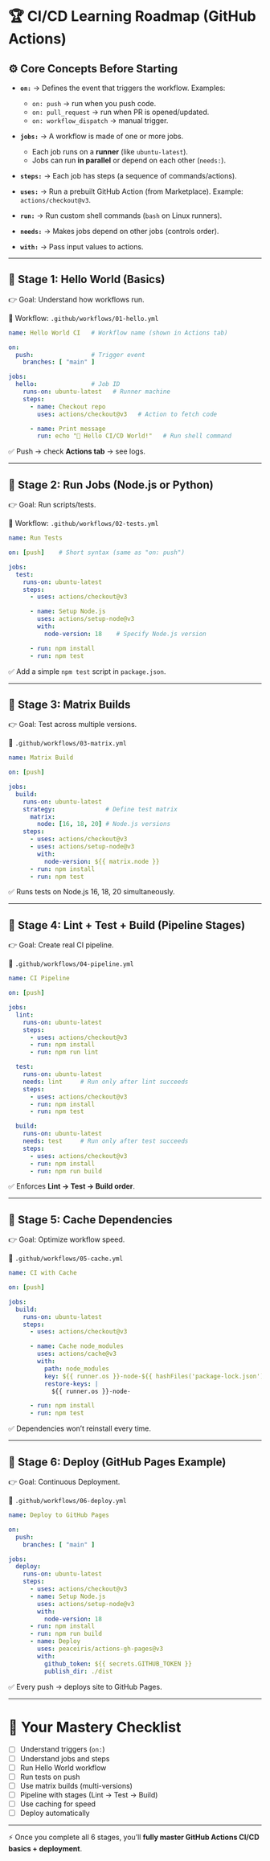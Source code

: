 # 🏆 CI/CD Learning Roadmap (GitHub Actions)

## ⚙️ Core Concepts Before Starting

* **`on:`** → Defines the event that triggers the workflow.
  Examples:

  * `on: push` → run when you push code.
  * `on: pull_request` → run when PR is opened/updated.
  * `on: workflow_dispatch` → manual trigger.

* **`jobs:`** → A workflow is made of one or more jobs.

  * Each job runs on a **runner** (like `ubuntu-latest`).
  * Jobs can run **in parallel** or depend on each other (`needs:`).

* **`steps:`** → Each job has steps (a sequence of commands/actions).

* **`uses:`** → Run a prebuilt GitHub Action (from Marketplace). Example: `actions/checkout@v3`.

* **`run:`** → Run custom shell commands (`bash` on Linux runners).

* **`needs:`** → Makes jobs depend on other jobs (controls order).

* **`with:`** → Pass input values to actions.

---

## 🔹 Stage 1: Hello World (Basics)

👉 Goal: Understand how workflows run.

📌 Workflow: `.github/workflows/01-hello.yml`

```yaml
name: Hello World CI   # Workflow name (shown in Actions tab)

on:
  push:                # Trigger event
    branches: [ "main" ]

jobs:
  hello:               # Job ID
    runs-on: ubuntu-latest   # Runner machine
    steps:
      - name: Checkout repo
        uses: actions/checkout@v3   # Action to fetch code

      - name: Print message
        run: echo "🚀 Hello CI/CD World!"   # Run shell command
```

✅ Push → check **Actions tab** → see logs.

---

## 🔹 Stage 2: Run Jobs (Node.js or Python)

👉 Goal: Run scripts/tests.

📌 Workflow: `.github/workflows/02-tests.yml`

```yaml
name: Run Tests

on: [push]    # Short syntax (same as "on: push")

jobs:
  test:
    runs-on: ubuntu-latest
    steps:
      - uses: actions/checkout@v3

      - name: Setup Node.js
        uses: actions/setup-node@v3
        with:
          node-version: 18    # Specify Node.js version

      - run: npm install
      - run: npm test
```

✅ Add a simple `npm test` script in `package.json`.

---

## 🔹 Stage 3: Matrix Builds

👉 Goal: Test across multiple versions.

📌 `.github/workflows/03-matrix.yml`

```yaml
name: Matrix Build

on: [push]

jobs:
  build:
    runs-on: ubuntu-latest
    strategy:              # Define test matrix
      matrix:
        node: [16, 18, 20] # Node.js versions
    steps:
      - uses: actions/checkout@v3
      - uses: actions/setup-node@v3
        with:
          node-version: ${{ matrix.node }}
      - run: npm install
      - run: npm test
```

✅ Runs tests on Node.js 16, 18, 20 simultaneously.

---

## 🔹 Stage 4: Lint + Test + Build (Pipeline Stages)

👉 Goal: Create real CI pipeline.

📌 `.github/workflows/04-pipeline.yml`

```yaml
name: CI Pipeline

on: [push]

jobs:
  lint:
    runs-on: ubuntu-latest
    steps:
      - uses: actions/checkout@v3
      - run: npm install
      - run: npm run lint

  test:
    runs-on: ubuntu-latest
    needs: lint     # Run only after lint succeeds
    steps:
      - uses: actions/checkout@v3
      - run: npm install
      - run: npm test

  build:
    runs-on: ubuntu-latest
    needs: test     # Run only after test succeeds
    steps:
      - uses: actions/checkout@v3
      - run: npm install
      - run: npm run build
```

✅ Enforces **Lint → Test → Build order**.

---

## 🔹 Stage 5: Cache Dependencies

👉 Goal: Optimize workflow speed.

📌 `.github/workflows/05-cache.yml`

```yaml
name: CI with Cache

on: [push]

jobs:
  build:
    runs-on: ubuntu-latest
    steps:
      - uses: actions/checkout@v3

      - name: Cache node_modules
        uses: actions/cache@v3
        with:
          path: node_modules
          key: ${{ runner.os }}-node-${{ hashFiles('package-lock.json') }}
          restore-keys: |
            ${{ runner.os }}-node-

      - run: npm install
      - run: npm test
```

✅ Dependencies won’t reinstall every time.

---

## 🔹 Stage 6: Deploy (GitHub Pages Example)

👉 Goal: Continuous Deployment.

📌 `.github/workflows/06-deploy.yml`

```yaml
name: Deploy to GitHub Pages

on:
  push:
    branches: [ "main" ]

jobs:
  deploy:
    runs-on: ubuntu-latest
    steps:
      - uses: actions/checkout@v3
      - name: Setup Node.js
        uses: actions/setup-node@v3
        with:
          node-version: 18
      - run: npm install
      - run: npm run build
      - name: Deploy
        uses: peaceiris/actions-gh-pages@v3
        with:
          github_token: ${{ secrets.GITHUB_TOKEN }}
          publish_dir: ./dist
```

✅ Every push → deploys site to GitHub Pages.

---

# 🎯 Your Mastery Checklist

* [ ] Understand triggers (`on:`)
* [ ] Understand jobs and steps
* [ ] Run Hello World workflow
* [ ] Run tests on push
* [ ] Use matrix builds (multi-versions)
* [ ] Pipeline with stages (Lint → Test → Build)
* [ ] Use caching for speed
* [ ] Deploy automatically

---

⚡ Once you complete all 6 stages, you’ll **fully master GitHub Actions CI/CD basics + deployment**.
